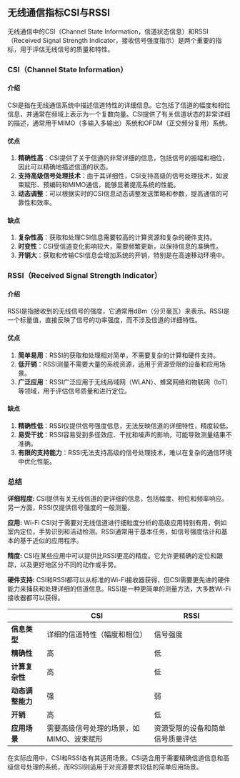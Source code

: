 ## 无线通信指标CSI与RSSI

无线通信中的CSI（Channel State Information，信道状态信息）和RSSI（Received Signal Strength Indicator，接收信号强度指示）是两个重要的指标，用于评估无线信号的质量和特性。

### CSI（Channel State Information）

#### 介绍

CSI是指在无线通信系统中描述信道特性的详细信息。它包括了信道的幅度和相位信息，并通常在频域上表示为一个复数向量。CSI提供了有关信道状态的非常详细的描述，通常用于MIMO（多输入多输出）系统和OFDM（正交频分复用）系统。

#### 优点

1. **精确性高**：CSI提供了关于信道的非常详细的信息，包括信号的振幅和相位，因此可以精确地描述信道的状态。
2. **支持高级信号处理技术**：由于其详细性，CSI支持高级的信号处理技术，如波束赋形、预编码和MIMO通信，能够显著提高系统的性能。
3. **动态调整**：可以根据实时的CSI信息动态调整发送策略和参数，提高通信的可靠性和效率。

#### 缺点

1. **复杂性高**：获取和处理CSI信息需要较高的计算资源和复杂的硬件支持。
2. **时变性**：CSI受信道变化影响较大，需要频繁更新，以保持信息的准确性。
3. **开销大**：获取和传输CSI信息会增加系统的开销，特别是在高速移动环境中。

### RSSI（Received Signal Strength Indicator）

#### 介绍

RSSI是指接收到的无线信号的强度，它通常用dBm（分贝毫瓦）来表示。RSSI是一个标量值，直接反映了信号的功率强度，而不涉及信道的详细特性。

#### 优点

1. **简单易用**：RSSI的获取和处理相对简单，不需要复杂的计算和硬件支持。
2. **低开销**：RSSI测量不需要大量的系统资源，适用于资源受限的设备和应用场景。
3. **广泛应用**：RSSI广泛应用于无线局域网（WLAN）、蜂窝网络和物联网（IoT）等领域，用于评估信号质量和进行定位。

#### 缺点

1. **精确性低**：RSSI仅提供信号强度信息，无法反映信道的详细特性，精度较低。
2. **易受干扰**：RSSI容易受到多径效应、干扰和噪声的影响，可能导致测量结果不准确。
3. **有限的支持能力**：RSSI无法支持高级的信号处理技术，难以在复杂的通信环境中优化性能。

### 总结

**详细程度:** CSI提供有关无线信道的更详细的信息，包括幅度、相位和频率响应。另一方面，RSSI仅提供信号强度的一般测量。

**应用:** Wi-Fi CSI对于需要对无线信道进行细粒度分析的高级应用特别有用，例如室内定位，手势识别和活动检测。RSSI通常用于基本任务，如信号强度估计和基本的基于近似的应用程序。

**精度:** CSI在某些应用中可以提供比RSSI更高的精度。它允许更精确的定位和跟踪，以及更好地区分不同的动作或手势。

**硬件支持:** CSI和RSSI都可以从标准的Wi-Fi接收器获得，但CSI需要更先进的硬件能力来捕获和处理详细的信道信息。RSSI是一种更简单的测量方法，大多数Wi-Fi接收器都可以获得。

||**CSI**|**RSSI**|
|--|--|--|
|**信息类型**|详细的信道特性（幅度和相位）|信号强度|
|**精确性**|高|低|
|**计算复杂性**|高|低|
|**动态调整能力**|强|弱|
|**开销**|高|低|
|**应用场景**|需要高级信号处理的场景，如MIMO、波束赋形|资源受限的设备和简单信号质量评估|

在实际应用中，CSI和RSSI各有其适用场景。CSI适合用于需要精确信道信息和高级信号处理的系统，而RSSI则适用于对资源要求较低的简单应用场景。